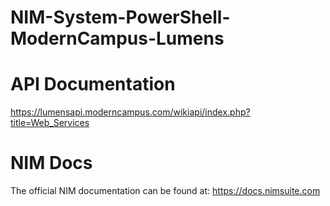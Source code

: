 # NIM-System-PowerShell-ModernCampus-Lumens

# API Documentation
https://lumensapi.moderncampus.com/wikiapi/index.php?title=Web_Services

# NIM Docs
The official NIM documentation can be found at: https://docs.nimsuite.com

